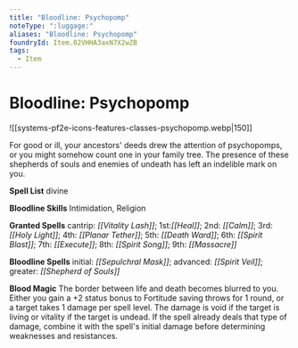 ```yaml
---
title: "Bloodline: Psychopomp"
noteType: ":luggage:"
aliases: "Bloodline: Psychopomp"
foundryId: Item.02VHHA3axN7X2wZB
tags:
  - Item
---
```


# Bloodline: Psychopomp
![[systems-pf2e-icons-features-classes-psychopomp.webp|150]]

For good or ill, your ancestors' deeds drew the attention of psychopomps, or you might somehow count one in your family tree. The presence of these shepherds of souls and enemies of undeath has left an indelible mark on you.

**Spell List** divine

**Bloodline Skills** Intimidation, Religion

**Granted Spells** cantrip: _[[Vitality Lash]]_; 1st:_[[Heal]]_; 2nd: _[[Calm]]_; 3rd: _[[Holy Light]]_; 4th: _[[Planar Tether]]_; 5th: _[[Death Ward]]_; 6th: _[[Spirit Blast]]_; 7th: _[[Execute]]_; 8th: _[[Spirit Song]]_; 9th: _[[Massacre]]_

**Bloodline Spells** initial: _[[Sepulchral Mask]]_; advanced: _[[Spirit Veil]]_; greater: _[[Shepherd of Souls]]_

**Blood Magic** The border between life and death becomes blurred to you. Either you gain a +2 status bonus to Fortitude saving throws for 1 round, or a target takes 1 damage per spell level. The damage is void if the target is living or vitality if the target is undead. If the spell already deals that type of damage, combine it with the spell's initial damage before determining weaknesses and resistances.


